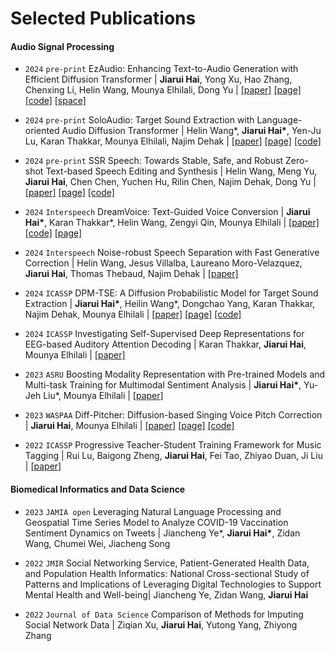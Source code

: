 
# Selected Publications

#### Audio Signal Processing
- ``2024`` ``pre-print`` EzAudio: Enhancing Text-to-Audio Generation with Efficient Diffusion Transformer \| **Jiarui Hai**, Yong Xu, Hao Zhang, Chenxing Li, Helin Wang, Mounya Elhilali, Dong Yu \| [[paper]](https://arxiv.org/pdf/2409.10819) [[page]](https://haidog-yaqub.github.io/EzAudio-Page/) [[code]](https://github.com/haidog-yaqub/EzAudio) [[space]](https://huggingface.co/spaces/OpenSound/EzAudio) 

- ``2024`` ``pre-print`` SoloAudio: Target Sound Extraction with Language-oriented Audio Diffusion Transformer \| Helin Wang*, **Jiarui Hai\***, Yen-Ju Lu, Karan Thakkar, Mounya Elhilali, Najim Dehak \| [[paper]](https://www.arxiv.org/pdf/2409.08425) [[page]](https://wanghelin1997.github.io/SoloAudio-Demo/) [[code]](https://github.com/WangHelin1997/SoloAudio)

- ``2024`` ``pre-print`` SSR Speech: Towards Stable, Safe, and Robust Zero-shot Text-based Speech Editing and Synthesis \| Helin Wang, Meng Yu, **Jiarui Hai**, Chen Chen, Yuchen Hu, Rilin Chen, Najim Dehak, Dong Yu  \| [[paper]](https://arxiv.org/pdf/2409.07556) [[page]](https://wanghelin1997.github.io/SSR-Speech-Demo/) [[code]](https://github.com/WangHelin1997/SSR-Speech)

- ``2024`` ``Interspeech`` DreamVoice: Text-Guided Voice Conversion \| **Jiarui Hai\***, Karan Thakkar*, Helin Wang, Zengyi Qin, Mounya Elhilali \| [[paper]](https://arxiv.org/pdf/2406.16314) [[code]](https://github.com/myshell-ai/DreamVoice) [[page]](https://research.myshell.ai/dreamvoice)

- ``2024`` ``Interspeech`` Noise-robust Speech Separation with Fast Generative Correction \| Helin Wang, Jesus Villalba, Laureano Moro-Velazquez, **Jiarui Hai**, Thomas Thebaud, Najim Dehak \| [[paper]](https://www.arxiv.org/abs/2406.07461)

- ``2024`` ``ICASSP`` DPM-TSE: A Diffusion Probabilistic Model for Target Sound Extraction \|  **Jiarui Hai\***, Heilin Wang\*, Dongchao Yang, Karan Thakkar, Najim Dehak, Mounya Elhilali \| [[paper]](https://arxiv.org/pdf/2406.16314) [[page]](https://jhu-lcap.github.io/DPM-TSE/)  [[code]](https://github.com/haidog-yaqub/DPMTSE/tree/main)

- ``2024`` ``ICASSP`` Investigating Self-Supervised Deep Representations for EEG-based Auditory Attention Decoding \| Karan Thakkar, **Jiarui Hai**, Mounya Elhilali \| [[paper]](https://arxiv.org/abs/2311.00814) 

- ``2023`` ``ASRU`` Boosting Modality Representation with Pre-trained Models and Multi-task Training for Multimodal Sentiment Analysis \|  **Jiarui Hai\***, Yu-Jeh Liu\*, Mounya Elhilali \| [[paper]](https://ieeexplore.ieee.org/document/10389694)

- ``2023`` ``WASPAA`` Diff-Pitcher: Diffusion-based Singing Voice Pitch Correction \| **Jiarui Hai**, Mounya Elhilali \|  [[paper]](https://ieeexplore.ieee.org/abstract/document/10248127) [[page]](https://jhu-lcap.github.io/Diff-Pitcher/) [[code]](https://github.com/haidog-yaqub/DiffPitcher)

- ``2022`` ``ICASSP`` Progressive Teacher-Student Training Framework for Music Tagging \| Rui Lu, Baigong Zheng, **Jiarui Hai**, Fei Tao, Zhiyao Duan, Ji Liu \| [[paper]](https://ieeexplore.ieee.org/document/9747342) 

#### Biomedical Informatics and Data Science
- ``2023`` ``JAMIA open`` Leveraging Natural Language Processing and Geospatial Time Series Model to Analyze COVID-19 Vaccination Sentiment Dynamics on Tweets \| Jiancheng Ye\*, **Jiarui Hai\***, Zidan Wang, Chumei Wei, Jiacheng Song

- ``2022`` ``JMIR`` Social Networking Service, Patient-Generated Health Data, and Population Health Informatics: National Cross-sectional Study of Patterns and Implications of Leveraging Digital Technologies to Support Mental Health and Well-being\| Jiancheng Ye, Zidan Wang, **Jiarui Hai**

- ``2022`` ``Journal of Data Science`` Comparison of Methods for Imputing Social Network Data \| Ziqian Xu, **Jiarui Hai**, Yutong Yang, Zhiyong Zhang
